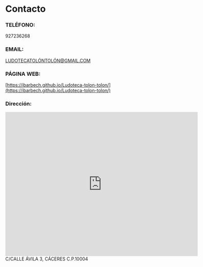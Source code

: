# Contacto

### TELÉFONO:
927236268

### EMAIL:
[LUDOTECATOLÓNTOLÓN@GMAIL.COM](LUDOTECATOLÓNTOLÓN@GMAIL.COM)

### PÁGINA WEB:
[https://ibarbech.github.io/Ludoteca-tolon-tolon/](https://ibarbech.github.io/Ludoteca-tolon-tolon/)

### Dirección:
<iframe src="https://www.google.com/maps/embed?pb=!1m14!1m8!1m3!1d849.1574965360725!2d-6.3800819!3d39.4586706!3m2!1i1024!2i768!4f13.1!3m3!1m2!1s0xd15dfc719003b33%3A0x9323521952e4b479!2zQ2FsbGUgw4F2aWxhLCAzLCAxMDAwNSBDw6FjZXJlcw!5e1!3m2!1ses!2ses!4v1517068916778" width="600" height="450" frameborder="0" style="border:0" allowfullscreen></iframe>
C/CALLE ÁVILA 3,
CÁCERES
C.P.10004
